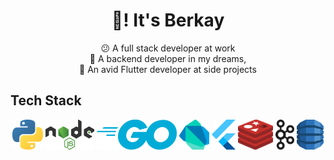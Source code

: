 <h1 align= center style="font-size=9">👋! It's Berkay</h1>

<p align=center> 😕 A full stack developer at work <br>
🎠 A backend developer in my dreams, <br>
🙈 An avid Flutter developer at side projects
</p>


## Tech Stack

<div align=center> 

  <img src="tech_stack/python.svg" height=48px>
  <img src="tech_stack/nodejs.svg" height=48px>
  <img src="tech_stack/go.svg" height=48px>
  <img src="tech_stack/dart.svg" height=48px>
  <img src="tech_stack/flutter.svg" height=48px>
  <img src="tech_stack/redis.svg" height=48px>
  <img src="tech_stack/kafka-icon.svg" height=48px>
  <img src="tech_stack/aws-dynamodb.svg" height=48px>
  
  
</div>


<!--
**berkaydedeoglu/berkaydedeoglu** is a ✨ _special_ ✨ repository because its `README.md` (this file) appears on your GitHub profile.

Here are some ideas to get you started:

- 🔭 I’m currently working on ...
- 🌱 I’m currently learning ...
- 👯 I’m looking to collaborate on ...
- 🤔 I’m looking for help with ...
- 💬 Ask me about ...
- 📫 How to reach me: ...
- 😄 Pronouns: ...
- ⚡ Fun fact: ...
-->
